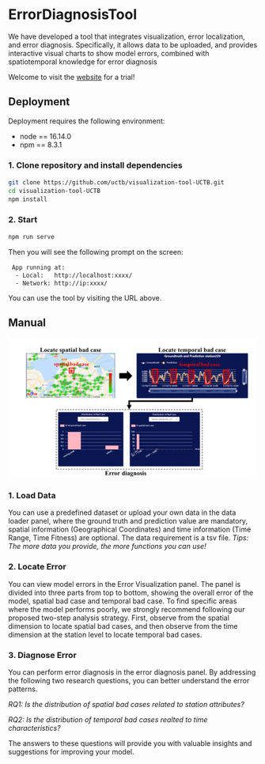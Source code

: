 # ErrorDiagnosisTool

We have developed a tool that integrates visualization, error localization, and error diagnosis. Specifically, it allows data to be uploaded, and provides interactive visual charts to show model errors, combined with spatiotemporal knowledge for error diagnosis

Welcome to visit the [website](http://39.107.116.221/)  for a trial!



## Deployment

Deployment requires the following environment:

- node == 16.14.0
- npm == 8.3.1



### 1. Clone repository and install dependencies

``` bash
git clone https://github.com/uctb/visualization-tool-UCTB.git
cd visualization-tool-UCTB
npm install
```

### 2. Start
```bash
npm run serve
```

Then you will see the following prompt on the screen:

```
 App running at:
  - Local:   http://localhost:xxxx/ 
  - Network: http://ip:xxxx/
```

You can use the tool by visiting the URL above.



## Manual

![manual](manual.png)

### 1. Load Data

You can use a predefined dataset or upload your own data in the data loader panel,  where the ground truth and prediction value are mandatory, spatial information (Geographical Coordinates) and time information (Time Range, Time Fitness) are optional. The data requirement is a tsv file.
*Tips: The more data you provide, the more functions you can use!*



### 2. Locate Error

You can view model errors in the Error Visualization panel. The panel is divided into three parts from top to bottom, showing the overall error of the model, spatial bad case and temporal bad case. To find specific areas where the model performs poorly, we strongly recommend following our proposed two-step analysis strategy. First, observe from the spatial dimension to locate spatial bad cases, and then observe from the time dimension at the station level to locate temporal bad cases.



### 3. Diagnose Error

You can perform error diagnosis in the error diagnosis panel. By addressing the following two research questions, you can better understand the error patterns.

*RQ1: Is the distribution of spatial bad cases related to station attributes?*

*RQ2: Is the distribution of temporal bad cases realted to time characteristics?*

The answers to these questions will provide you with valuable insights and suggestions for improving your model.







